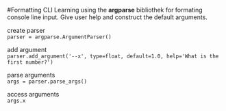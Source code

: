 #Formatting CLI
Learning using the **argparse** bibliothek for formating console line input.
Give user help and construct the default arguments.

create parser  
`parser = argparse.ArgumentParser()`  

add argument  
`parser.add_argument('--x', type=float, default=1.0, help='What is the first number?')`

parse arguments  
`args = parser.parse_args()`

access arguments  
`args.x`